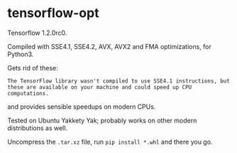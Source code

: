 # tensorflow-opt

Tensorflow 1.2.0rc0.

Compiled with SSE4.1, SSE4.2, AVX, AVX2 and FMA optimizations, for Python3.

Gets rid of these:

    The TensorFlow library wasn't compiled to use SSE4.1 instructions, but
    these are available on your machine and could speed up CPU computations.

and provides sensible speedups on modern CPUs.

Tested on Ubuntu Yakkety Yak; probably works on other modern
distributions as well.

Uncompress the `.tar.xz` file, run `pip install *.whl` and there you go.
